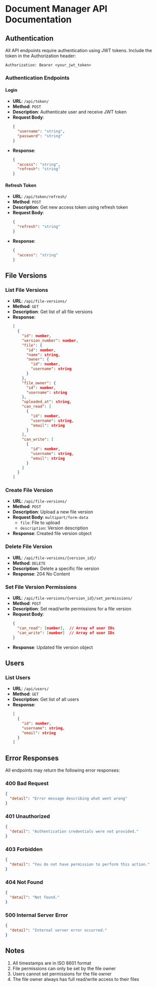 # Document Manager API Documentation

## Authentication

All API endpoints require authentication using JWT tokens. Include the token in the Authorization header:
```
Authorization: Bearer <your_jwt_token>
```

### Authentication Endpoints

#### Login
- **URL**: `/api/token/`
- **Method**: `POST`
- **Description**: Authenticate user and receive JWT token
- **Request Body**:
  ```json
  {
    "username": "string",
    "password": "string"
  }
  ```
- **Response**:
  ```json
  {
    "access": "string",
    "refresh": "string"
  }
  ```

#### Refresh Token
- **URL**: `/api/token/refresh/`
- **Method**: `POST`
- **Description**: Get new access token using refresh token
- **Request Body**:
  ```json
  {
    "refresh": "string"
  }
  ```
- **Response**:
  ```json
  {
    "access": "string"
  }
  ```

## File Versions

### List File Versions
- **URL**: `/api/file-versions/`
- **Method**: `GET`
- **Description**: Get list of all file versions
- **Response**:
  ```json
  [
    {
      "id": number,
      "version_number": number,
      "file": {
        "id": number,
        "name": string,
        "owner": {
          "id": number,
          "username": string
        }
      },
      "file_owner": {
        "id": number,
        "username": string
      },
      "uploaded_at": string,
      "can_read": [
        {
          "id": number,
          "username": string,
          "email": string
        }
      ],
      "can_write": [
        {
          "id": number,
          "username": string,
          "email": string
        }
      ]
    }
  ]
  ```

### Create File Version
- **URL**: `/api/file-versions/`
- **Method**: `POST`
- **Description**: Upload a new file version
- **Request Body**: `multipart/form-data`
  - `file`: File to upload
  - `description`: Version description
- **Response**: Created file version object

### Delete File Version
- **URL**: `/api/file-versions/{version_id}/`
- **Method**: `DELETE`
- **Description**: Delete a specific file version
- **Response**: 204 No Content

### Set File Version Permissions
- **URL**: `/api/file-versions/{version_id}/set_permissions/`
- **Method**: `POST`
- **Description**: Set read/write permissions for a file version
- **Request Body**:
  ```json
  {
    "can_read": [number],  // Array of user IDs
    "can_write": [number]  // Array of user IDs
  }
  ```
- **Response**: Updated file version object

## Users

### List Users
- **URL**: `/api/users/`
- **Method**: `GET`
- **Description**: Get list of all users
- **Response**:
  ```json
  [
    {
      "id": number,
      "username": string,
      "email": string
    }
  ]
  ```

## Error Responses

All endpoints may return the following error responses:

### 400 Bad Request
```json
{
  "detail": "Error message describing what went wrong"
}
```

### 401 Unauthorized
```json
{
  "detail": "Authentication credentials were not provided."
}
```

### 403 Forbidden
```json
{
  "detail": "You do not have permission to perform this action."
}
```

### 404 Not Found
```json
{
  "detail": "Not found."
}
```

### 500 Internal Server Error
```json
{
  "detail": "Internal server error occurred."
}
```

## Notes

1. All timestamps are in ISO 8601 format
2. File permissions can only be set by the file owner
3. Users cannot set permissions for the file owner
4. The file owner always has full read/write access to their files 